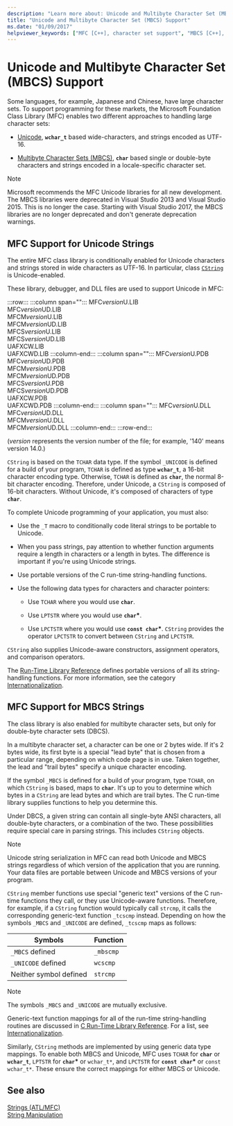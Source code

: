 ```yaml
---
description: "Learn more about: Unicode and Multibyte Character Set (MBCS) Support"
title: "Unicode and Multibyte Character Set (MBCS) Support"
ms.date: "01/09/2017"
helpviewer_keywords: ["MFC [C++], character set support", "MBCS [C++], strings and MFC support", "strings [C++], MBCS support in MFC", "character sets [C++], multibyte", "Unicode [C++], MFC strings", "Unicode [C++], string objects", "strings [C++], Unicode", "strings [C++], character set support"]
---
```

# Unicode and Multibyte Character Set (MBCS) Support

Some languages, for example, Japanese and Chinese, have large character sets. To support programming for these markets, the Microsoft Foundation Class Library (MFC) enables two different approaches to handling large character sets:

- [Unicode](#mfc-support-for-unicode-strings), **`wchar_t`** based wide-characters, and strings encoded as UTF-16.

- [Multibyte Character Sets (MBCS)](#mfc-support-for-mbcs-strings), **`char`** based single or double-byte characters and strings encoded in a locale-specific character set.

> [!NOTE]
> Microsoft recommends the MFC Unicode libraries for all new development.
> The MBCS libraries were deprecated in Visual Studio 2013 and Visual Studio 2015. This is no longer the case.
> Starting with Visual Studio 2017, the MBCS libraries are no longer deprecated and don't generate deprecation warnings.

## MFC Support for Unicode Strings

The entire MFC class library is conditionally enabled for Unicode characters and strings stored in wide characters as UTF-16. In particular, class [`CString`](../atl-mfc-shared/reference/cstringt-class.md) is Unicode-enabled.

These library, debugger, and DLL files are used to support Unicode in MFC:

:::row:::
   :::column span="":::
      MFC*version*U.LIB\
      MFC*version*UD.LIB\
      MFCM*version*U.LIB\
      MFCM*version*UD.LIB\
      MFCS*version*U.LIB\
      MFCS*version*UD.LIB\
      UAFXCW.LIB\
      UAFXCWD.LIB
   :::column-end:::
   :::column span="":::
      MFC*version*U.PDB\
      MFC*version*UD.PDB\
      MFCM*version*U.PDB\
      MFCM*version*UD.PDB\
      MFCS*version*U.PDB\
      MFCS*version*UD.PDB\
      UAFXCW.PDB\
      UAFXCWD.PDB
   :::column-end:::
   :::column span="":::
      MFC*version*U.DLL\
      MFC*version*UD.DLL\
      MFCM*version*U.DLL\
      MFCM*version*UD.DLL
   :::column-end:::
:::row-end:::

(*version* represents the version number of the file; for example, '140' means version 14.0.)

`CString` is based on the `TCHAR` data type. If the symbol `_UNICODE` is defined for a build of your program, `TCHAR` is defined as type **`wchar_t`**, a 16-bit character encoding type. Otherwise, `TCHAR` is defined as **`char`**, the normal 8-bit character encoding. Therefore, under Unicode, a `CString` is composed of 16-bit characters. Without Unicode, it's composed of characters of type **`char`**.

To complete Unicode programming of your application, you must also:

- Use the `_T` macro to conditionally code literal strings to be portable to Unicode.

- When you pass strings, pay attention to whether function arguments require a length in characters or a length in bytes. The difference is important if you're using Unicode strings.

- Use portable versions of the C run-time string-handling functions.

- Use the following data types for characters and character pointers:

  - Use `TCHAR` where you would use **`char`**.

  - Use `LPTSTR` where you would use **`char`**<strong>\*</strong>.

  - Use `LPCTSTR` where you would use **`const char`**<strong>\*</strong>. `CString` provides the operator `LPCTSTR` to convert between `CString` and `LPCTSTR`.

`CString` also supplies Unicode-aware constructors, assignment operators, and comparison operators.

The [Run-Time Library Reference](../c-runtime-library/c-run-time-library-reference.md) defines portable versions of all its string-handling functions. For more information, see the category [Internationalization](../c-runtime-library/internationalization.md).

## MFC Support for MBCS Strings

The class library is also enabled for multibyte character sets, but only for double-byte character sets (DBCS).

In a multibyte character set, a character can be one or 2 bytes wide. If it's 2 bytes wide, its first byte is a special "lead byte" that is chosen from a particular range, depending on which code page is in use. Taken together, the lead and "trail bytes" specify a unique character encoding.

If the symbol `_MBCS` is defined for a build of your program, type `TCHAR`, on which `CString` is based, maps to **`char`**. It's up to you to determine which bytes in a `CString` are lead bytes and which are trail bytes. The C run-time library supplies functions to help you determine this.

Under DBCS, a given string can contain all single-byte ANSI characters, all double-byte characters, or a combination of the two. These possibilities require special care in parsing strings. This includes `CString` objects.

> [!NOTE]
> Unicode string serialization in MFC can read both Unicode and MBCS strings regardless of which version of the application that you are running. Your data files are portable between Unicode and MBCS versions of your program.

`CString` member functions use special "generic text" versions of the C run-time functions they call, or they use Unicode-aware functions. Therefore, for example, if a `CString` function would typically call `strcmp`, it calls the corresponding generic-text function `_tcscmp` instead. Depending on how the symbols `_MBCS` and `_UNICODE` are defined, `_tcscmp` maps as follows:

|Symbols|Function|
|-|-|
|`_MBCS` defined|`_mbscmp`|
|`_UNICODE` defined|`wcscmp`|
|Neither symbol defined|`strcmp`|

> [!NOTE]
> The symbols `_MBCS` and `_UNICODE` are mutually exclusive.

Generic-text function mappings for all of the run-time string-handling routines are discussed in [C Run-Time Library Reference](../c-runtime-library/c-run-time-library-reference.md). For a list, see [Internationalization](../c-runtime-library/internationalization.md).

Similarly, `CString` methods are implemented by using generic data type mappings. To enable both MBCS and Unicode, MFC uses `TCHAR` for **`char`** or **`wchar_t`**, `LPTSTR` for **`char`**<strong>\*</strong> or `wchar_t*`, and `LPCTSTR` for **`const char`**<strong>\*</strong> or `const wchar_t*`. These ensure the correct mappings for either MBCS or Unicode.

## See also

[Strings (ATL/MFC)](../atl-mfc-shared/strings-atl-mfc.md)<br/>
[String Manipulation](../c-runtime-library/string-manipulation-crt.md)
